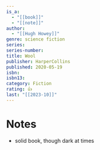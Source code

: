 ```yaml
---
is_a:
  - "[[book]]"
  - "[[note]]"
author:
  - "[[Hugh Howey]]"
genre: science fiction
series: 
series-number: 
title: Wool
publisher: HarperCollins
published: 2020-05-19
isbn: 
isbn13: 
category: Fiction
rating: 👍
last: "[[2023-10]]"
---
```

# Notes
- solid book, though dark at times
